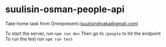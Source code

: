 # suulisin-osman-people-api
Take home task from Omnipresent.(suulisindiyaka@gmail.com)


To start the server, run  `npm run dev`
Then go to `/people` to hit the endpoint
To run the test run `npm run test`
